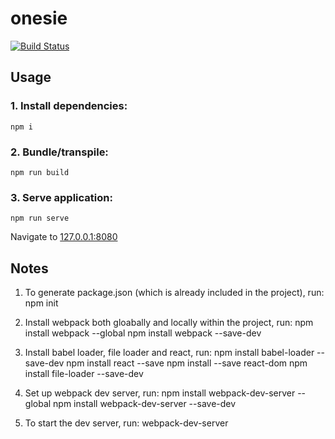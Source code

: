 # onesie
[![Build Status](http://jenkins.flowstate.io/buildStatus/icon?job=onesie-build-deploy)](http://jenkins.flowstate.io/job/onesie-build-deploy/)
## Usage
### 1. Install dependencies:

```
npm i 
```

### 2. Bundle/transpile:

```
npm run build
```

### 3. Serve application:

```
npm run serve 
```

Navigate to [127.0.0.1:8080](http://127.0.0.1:8080/)


## Notes
1. To generate package.json (which is already included in the project), run:
   npm init

2. Install webpack both gloabally and locally within the project, run:
   npm install webpack --global
   npm install webpack --save-dev

3. Install babel loader, file loader and react, run:
   npm install babel-loader --save-dev
   npm install react --save
   npm install --save react-dom
   npm install file-loader --save-dev

4. Set up webpack dev server, run:
   npm install webpack-dev-server --global
   npm install webpack-dev-server --save-dev

5. To start the dev server, run:
   webpack-dev-server
 








